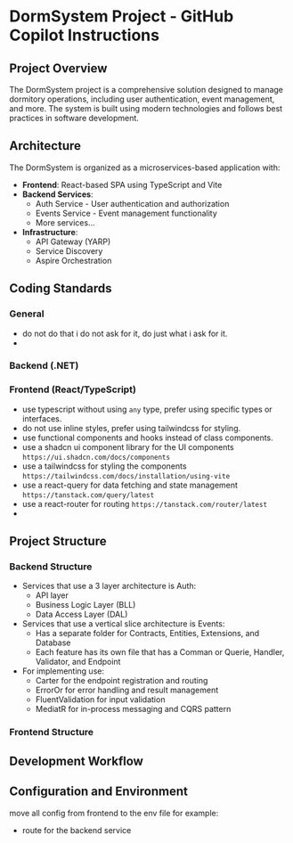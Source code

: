 # DormSystem Project - GitHub Copilot Instructions

## Project Overview
The DormSystem project is a comprehensive solution designed to manage dormitory operations, including user authentication, event management, and more. The system is built using modern technologies and follows best practices in software development.

## Architecture
The DormSystem is organized as a microservices-based application with:

- **Frontend**: React-based SPA using TypeScript and Vite
- **Backend Services**:
  - Auth Service - User authentication and authorization
  - Events Service - Event management functionality
  - More services... <!-- Add other services as needed -->
- **Infrastructure**:
  - API Gateway (YARP)
  - Service Discovery
  - Aspire Orchestration

## Coding Standards

### General
- do not do that i do not ask for it, do just what i ask for it.
- 

### Backend (.NET)
<!-- Define .NET specific coding standards -->

### Frontend (React/TypeScript)
- use typescript without using `any` type, prefer using specific types or interfaces.
- do not use inline styles, prefer using tailwindcss for styling.
- use functional components and hooks instead of class components.
- use a shadcn ui component library for the UI components `https://ui.shadcn.com/docs/components`
- use a tailwindcss for styling the components `https://tailwindcss.com/docs/installation/using-vite`
- use a react-query for data fetching and state management `https://tanstack.com/query/latest`
- use a react-router for routing `https://tanstack.com/router/latest`
- 

## Project Structure

### Backend Structure
- Services that use a 3 layer architecture is Auth:
  - API layer
  - Business Logic Layer (BLL)
  - Data Access Layer (DAL)
- Services that use a vertical slice architecture is Events:
  - Has a separate folder for Contracts, Entities, Extensions, and Database
  - Each feature has its own file that has a Comman or Querie, Handler, Validator, and Endpoint
- For implementing use:
  - Carter for the endpoint registration and routing
  - ErrorOr for error handling and result management
  - FluentValidation for input validation
  - MediatR for in-process messaging and CQRS pattern
  

### Frontend Structure 

## Development Workflow
<!-- Describe the development workflow, branches, etc. -->

## Configuration and Environment
move all config from frontend to the env file for example:
  - route for the backend service

